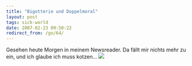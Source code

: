 ```yaml
---
title: "Bigotterie und Doppelmoral"
layout: post
tags: sick-world
date: 2007-02-23 09:50:22
redirect_from: /go/64/
---
```


Gesehen heute Morgen in meinem Newsreader. Da fällt mir nichts mehr zu ein, und ich glaube ich muss kotzen...
![](files/images/alcatel.gif)